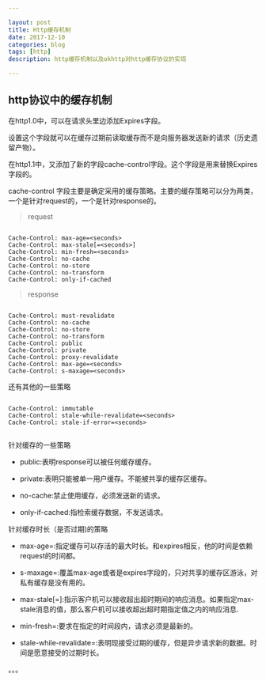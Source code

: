 ```yaml
---

layout: post
title: Http缓存机制 
date: 2017-12-10
categories: blog
tags: [http]
description: http缓存机制以及okhttp对http缓存协议的实现 

---
```


## http协议中的缓存机制

在http1.0中，可以在请求头里边添加Expires字段。

设置这个字段就可以在缓存过期前读取缓存而不是向服务器发送新的请求（历史遗留产物）。

在http1.1中，又添加了新的字段cache-control字段。这个字段是用来替换Expires字段的。

cache-control 字段主要是确定采用的缓存策略。主要的缓存策略可以分为两类，一个是针对request的，一个是针对response的。

> request

```

Cache-Control: max-age=<seconds>
Cache-Control: max-stale[=<seconds>]
Cache-Control: min-fresh=<seconds>
Cache-Control: no-cache 
Cache-Control: no-store
Cache-Control: no-transform
Cache-Control: only-if-cached

```

> response

```

Cache-Control: must-revalidate
Cache-Control: no-cache
Cache-Control: no-store
Cache-Control: no-transform
Cache-Control: public
Cache-Control: private
Cache-Control: proxy-revalidate
Cache-Control: max-age=<seconds>
Cache-Control: s-maxage=<seconds>

```

还有其他的一些策略

```

Cache-Control: immutable 
Cache-Control: stale-while-revalidate=<seconds>
Cache-Control: stale-if-error=<seconds>


```

针对缓存的一些策略

- public:表明response可以被任何缓存缓存。

- private:表明只能被单一用户缓存。不能被共享的缓存区缓存。

- no-cache:禁止使用缓存，必须发送新的请求。

- only-if-cached:指检索缓存数据，不发送请求。


针对缓存时长（是否过期)的策略

- max-age=<seconds>:指定缓存可以存活的最大时长。和expires相反，他的时间是依赖request的时间都。

- s-maxage=<seconds>:覆盖max-age或者是expires字段的，只对共享的缓存区游泳，对私有缓存是没有用的。

- max-stale[=<seconds>]:指示客户机可以接收超出超时期间的响应消息。如果指定max-stale消息的值，那么客户机可以接收超出超时期指定值之内的响应消息.

- min-fresh=<seconds>:要求在指定的时间段内，请求必须是最新的。

- stale-while-revalidate=<seconds>:表明现接受过期的缓存，但是异步请求新的数据。时间是愿意接受的过期时长。

。。。




